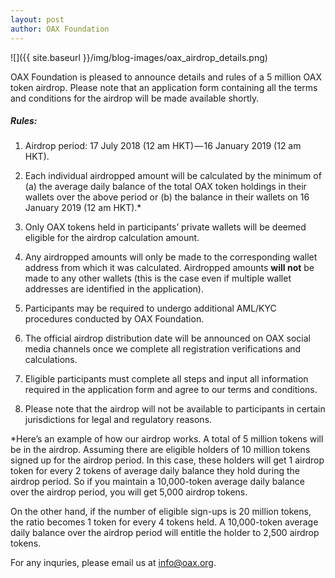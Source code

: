 ```yaml
---
layout: post
author: OAX Foundation
---
```


![]({{ site.baseurl }}/img/blog-images/oax_airdrop_details.png)

OAX Foundation is pleased to announce details and rules of a 5 million OAX token airdrop. Please note that an application form containing all the terms and conditions for the airdrop will be made available shortly.

##### Rules:
1. Airdrop period: 17 July 2018 (12 am HKT) — 16 January 2019 (12 am HKT).

2. Each individual airdropped amount will be calculated by the minimum of (a) the average daily balance of the total OAX token holdings in their wallets over the above period or (b) the balance in their wallets on 16 January 2019 (12 am HKT).*

3. Only OAX tokens held in participants’ private wallets will be deemed eligible for the airdrop calculation amount.

4. Any airdropped amounts will only be made to the corresponding wallet address from which it was calculated. Airdropped amounts **will not** be made to any other wallets (this is the case even if multiple wallet addresses are identified in the application).

5. Participants may be required to undergo additional AML/KYC procedures conducted by OAX Foundation.

6. The official airdrop distribution date will be announced on OAX social media channels once we complete all registration verifications and calculations.

7. Eligible participants must complete all steps and input all information required in the application form and agree to our terms and conditions.

8. Please note that the airdrop will not be available to participants in certain jurisdictions for legal and regulatory reasons.

*Here’s an example of how our airdrop works. A total of 5 million tokens will be in the airdrop. Assuming there are eligible holders of 10 million tokens signed up for the airdrop period. In this case, these holders will get 1 airdrop token for every 2 tokens of average daily balance they hold during the airdrop period. So if you maintain a 10,000-token average daily balance over the airdrop period, you will get 5,000 airdrop tokens.

On the other hand, if the number of eligible sign-ups is 20 million tokens, the ratio becomes 1 token for every 4 tokens held. A 10,000-token average daily balance over the airdrop period will entitle the holder to 2,500 airdrop tokens.

For any inquries, please email us at [info@oax.org](mailto:info@oax.org).
